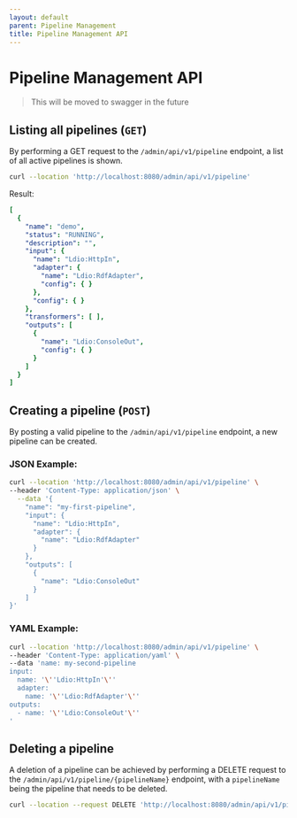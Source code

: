 ```yaml
---
layout: default
parent: Pipeline Management
title: Pipeline Management API
---
```


# Pipeline Management API

> This will be moved to swagger in the future

## Listing all pipelines (`GET`)

By performing a GET request to the `/admin/api/v1/pipeline` endpoint, a list of all active pipelines is shown.

````bash
curl --location 'http://localhost:8080/admin/api/v1/pipeline'
````

Result:

````yaml
[
  {
    "name": "demo",
    "status": "RUNNING",
    "description": "",
    "input": {
      "name": "Ldio:HttpIn",
      "adapter": {
        "name": "Ldio:RdfAdapter",
        "config": { }
      },
      "config": { }
    },
    "transformers": [ ],
    "outputs": [
      {
        "name": "Ldio:ConsoleOut",
        "config": { }
      }
    ]
  }
]
````

## Creating a pipeline (`POST`)

By posting a valid pipeline to the `/admin/api/v1/pipeline` endpoint, a new pipeline can be created.

### JSON Example:

```bash
curl --location 'http://localhost:8080/admin/api/v1/pipeline' \
--header 'Content-Type: application/json' \
  --data '{
    "name": "my-first-pipeline",
    "input": {
      "name": "Ldio:HttpIn",
      "adapter": {
        "name": "Ldio:RdfAdapter"
      }
    },
    "outputs": [
      {
        "name": "Ldio:ConsoleOut"
      }
    ]
}'
```

### YAML Example:

````bash
curl --location 'http://localhost:8080/admin/api/v1/pipeline' \
--header 'Content-Type: application/yaml' \
--data 'name: my-second-pipeline
input:
  name: '\''Ldio:HttpIn'\''
  adapter:
    name: '\''Ldio:RdfAdapter'\''
outputs:
  - name: '\''Ldio:ConsoleOut'\''
'
````

## Deleting a pipeline

A deletion of a pipeline can be achieved by performing a DELETE request to the
`/admin/api/v1/pipeline/{pipelineName}` endpoint, with a `pipelineName` being the pipeline that needs to be deleted.

````bash
curl --location --request DELETE 'http://localhost:8080/admin/api/v1/pipeline/my-first-pipeline'
````
